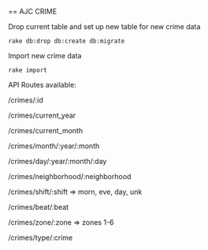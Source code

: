 == AJC CRIME

Drop current table and set up new table for new crime data
     
    rake db:drop db:create db:migrate

Import new crime data

	rake import


API Routes available:

/crimes/:id

/crimes/current_year

/crimes/current_month

/crimes/month/:year/:month

/crimes/day/:year/:month/:day

/crimes/neighborhood/:neighborhood

/crimes/shift/:shift 	=> morn, eve, day, unk

/crimes/beat/:beat

/crimes/zone/:zone		=> zones 1-6

/crimes/type/:crime